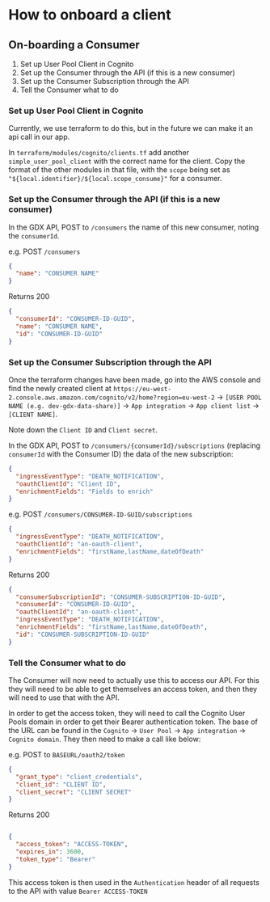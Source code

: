# How to onboard a client

## On-boarding a Consumer

1. Set up User Pool Client in Cognito
2. Set up the Consumer through the API (if this is a new consumer)
3. Set up the Consumer Subscription through the API
4. Tell the Consumer what to do

### Set up User Pool Client in Cognito

Currently, we use terraform to do this, but in the future we can make it an api call in our app.

In `terraform/modules/cognito/clients.tf` add another `simple_user_pool_client` with the correct name for the client.
Copy the format of the other modules in that file, with the `scope` being set as
`"${local.identifier}/${local.scope_consume}"` for a consumer.

### Set up the Consumer through the API (if this is a new consumer)

In the GDX API, POST to `/consumers` the name of this new consumer, noting the `consumerId`.

e.g.
POST `/consumers`

```json
{
  "name": "CONSUMER NAME"
}
```

Returns 200

```json
{
  "consumerId": "CONSUMER-ID-GUID",
  "name": "CONSUMER NAME",
  "id": "CONSUMER-ID-GUID"
}
```

### Set up the Consumer Subscription through the API

Once the terraform changes have been made, go into the AWS console and find the newly created client at
`https://eu-west-2.console.aws.amazon.com/cognito/v2/home?region=eu-west-2` ->
`[USER POOL NAME (e.g. dev-gdx-data-share)]` -> `App integration` -> `App client list` -> `[CLIENT NAME]`.

Note down the `Client ID` and `Client secret`.

In the GDX API, POST to `/consumers/{consumerId}/subscriptions` (replacing `consumerId` with the Consumer ID) the data
of the new subscription:

```json
{
  "ingressEventType": "DEATH_NOTIFICATION",
  "oauthClientId": "Client ID",
  "enrichmentFields": "Fields to enrich"
}
```

e.g.
POST `/consumers/CONSUMER-ID-GUID/subscriptions`

```json
{
  "ingressEventType": "DEATH_NOTIFICATION",
  "oauthClientId": "an-oauth-client",
  "enrichmentFields": "firstName,lastName,dateOfDeath"
}
```

Returns 200

```json
{
  "consumerSubscriptionId": "CONSUMER-SUBSCRIPTION-ID-GUID",
  "consumerId": "CONSUMER-ID-GUID",
  "oauthClientId": "an-oauth-client",
  "ingressEventType": "DEATH_NOTIFICATION",
  "enrichmentFields": "firstName,lastName,dateOfDeath",
  "id": "CONSUMER-SUBSCRIPTION-ID-GUID"
}
```

### Tell the Consumer what to do

The Consumer will now need to actually use this to access our API. For this they will need to be able to get themselves
an access token, and then they will need to use that with the API.

In order to get the access token, they will need to call the Cognito User Pools domain in order to get their Bearer
authentication token. The base of the URL can be found in the `Cognito` -> `User Pool` -> `App integration` -> `Cognito
domain`. They then need to make a call like below:

e.g. POST to `BASEURL/oauth2/token`
```json
{
  "grant_type": "client_credentials",
  "client_id": "CLIENT ID",
  "client_secret": "CLIENT SECRET"
}
```
Returns 200
```json

{
  "access_token": "ACCESS-TOKEN",
  "expires_in": 3600,
  "token_type": "Bearer"
}
```

This access token is then used in the `Authentication` header of all requests to the API with value `Bearer ACCESS-TOKEN`
